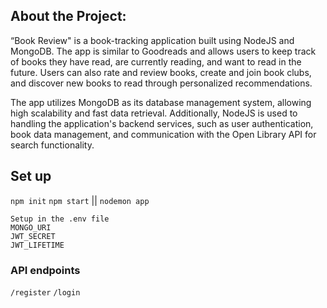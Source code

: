 ## About the Project:

“Book Review" is a book-tracking application built using NodeJS and MongoDB. The app is similar to Goodreads and allows users to keep track of books they have read, are currently reading, and want to read in the future. Users can also rate and review books, create and join book clubs, and discover new books to read through personalized recommendations.

The app utilizes MongoDB as its database management system, allowing high scalability and fast data retrieval. Additionally, NodeJS is used to handling the application's backend services, such as user authentication, book data management, and communication with the Open Library API for search functionality.

## Set up

`npm init`
`npm start` || `nodemon app`

```
Setup in the .env file
MONGO_URI
JWT_SECRET
JWT_LIFETIME

```

### API endpoints

`/register`
`/login`
